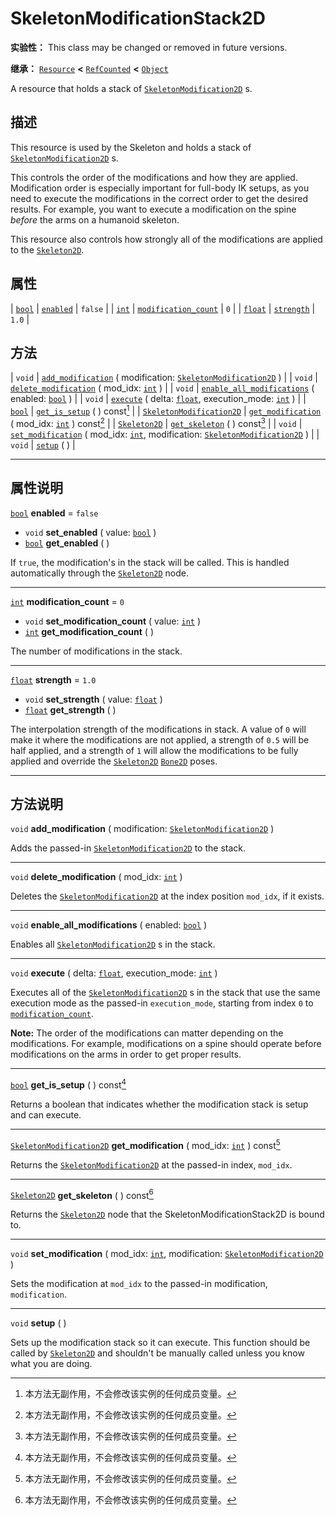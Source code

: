 <!-- ⚠ 请勿编辑本文件 ⚠ -->
<!-- 本文档使用脚本从 WeDot 引擎源码仓库生成。 -->
<!-- 生成脚本：https://github.com/WeDot-Engine/WeDot/tree/4.3/doc/tools/make_md.py； -->
<!-- 原文件：https://github.com/WeDot-Engine/WeDot/tree/4.3/doc/classes/SkeletonModificationStack2D.xml。 -->

<div id="_class_skeletonmodificationstack2d"></div>

# SkeletonModificationStack2D

**实验性：** This class may be changed or removed in future versions.

**继承：** [`Resource`](class_resource.md) **<** [`RefCounted`](class_refcounted.md) **<** [`Object`](class_object.md)

A resource that holds a stack of [`SkeletonModification2D`](class_skeletonmodification2d.md) s.

## 描述

This resource is used by the Skeleton and holds a stack of [`SkeletonModification2D`](class_skeletonmodification2d.md) s.

This controls the order of the modifications and how they are applied. Modification order is especially important for full-body IK setups, as you need to execute the modifications in the correct order to get the desired results. For example, you want to execute a modification on the spine *before* the arms on a humanoid skeleton.

This resource also controls how strongly all of the modifications are applied to the [`Skeleton2D`](class_skeleton2d.md).

## 属性

| [`bool`](class_bool.md)   | [`enabled`](#class_skeletonmodificationstack2d_property_enabled)                       | ``false`` |
| [`int`](class_int.md)     | [`modification_count`](#class_skeletonmodificationstack2d_property_modification_count) | ``0``     |
| [`float`](class_float.md) | [`strength`](#class_skeletonmodificationstack2d_property_strength)                     | ``1.0``   |

## 方法

| `void`                                                      | [`add_modification`](#class_skeletonmodificationstack2d_method_add_modification) ( modification: [`SkeletonModification2D`](class_skeletonmodification2d.md) )                                 |
| `void`                                                      | [`delete_modification`](#class_skeletonmodificationstack2d_method_delete_modification) ( mod_idx: [`int`](class_int.md) )                                                                      |
| `void`                                                      | [`enable_all_modifications`](#class_skeletonmodificationstack2d_method_enable_all_modifications) ( enabled: [`bool`](class_bool.md) )                                                          |
| `void`                                                      | [`execute`](#class_skeletonmodificationstack2d_method_execute) ( delta: [`float`](class_float.md), execution_mode: [`int`](class_int.md) )                                                     |
| [`bool`](class_bool.md)                                     | [`get_is_setup`](#class_skeletonmodificationstack2d_method_get_is_setup) ( ) const[^const]                                                                                                     |
| [`SkeletonModification2D`](class_skeletonmodification2d.md) | [`get_modification`](#class_skeletonmodificationstack2d_method_get_modification) ( mod_idx: [`int`](class_int.md) ) const[^const]                                                              |
| [`Skeleton2D`](class_skeleton2d.md)                         | [`get_skeleton`](#class_skeletonmodificationstack2d_method_get_skeleton) ( ) const[^const]                                                                                                     |
| `void`                                                      | [`set_modification`](#class_skeletonmodificationstack2d_method_set_modification) ( mod_idx: [`int`](class_int.md), modification: [`SkeletonModification2D`](class_skeletonmodification2d.md) ) |
| `void`                                                      | [`setup`](#class_skeletonmodificationstack2d_method_setup) ( )                                                                                                                                 |

<!-- rst-class:: classref-section-separator -->

---

## 属性说明

<div id="_class_skeletonmodificationstack2d_property_enabled"></div>

[`bool`](class_bool.md) **enabled** = ``false`` <div id="class_skeletonmodificationstack2d_property_enabled"></div>

- `void` **set_enabled** ( value: [`bool`](class_bool.md) )
- [`bool`](class_bool.md) **get_enabled** ( )

If `true`, the modification's in the stack will be called. This is handled automatically through the [`Skeleton2D`](class_skeleton2d.md) node.

<!-- rst-class:: classref-item-separator -->

---

<div id="_class_skeletonmodificationstack2d_property_modification_count"></div>

[`int`](class_int.md) **modification_count** = ``0`` <div id="class_skeletonmodificationstack2d_property_modification_count"></div>

- `void` **set_modification_count** ( value: [`int`](class_int.md) )
- [`int`](class_int.md) **get_modification_count** ( )

The number of modifications in the stack.

<!-- rst-class:: classref-item-separator -->

---

<div id="_class_skeletonmodificationstack2d_property_strength"></div>

[`float`](class_float.md) **strength** = ``1.0`` <div id="class_skeletonmodificationstack2d_property_strength"></div>

- `void` **set_strength** ( value: [`float`](class_float.md) )
- [`float`](class_float.md) **get_strength** ( )

The interpolation strength of the modifications in stack. A value of `0` will make it where the modifications are not applied, a strength of `0.5` will be half applied, and a strength of `1` will allow the modifications to be fully applied and override the [`Skeleton2D`](class_skeleton2d.md) [`Bone2D`](class_bone2d.md) poses.

<!-- rst-class:: classref-section-separator -->

---

## 方法说明

<div id="_class_skeletonmodificationstack2d_method_add_modification"></div>

`void` **add_modification** ( modification: [`SkeletonModification2D`](class_skeletonmodification2d.md) )<div id="class_skeletonmodificationstack2d_method_add_modification"></div>

Adds the passed-in [`SkeletonModification2D`](class_skeletonmodification2d.md) to the stack.

<!-- rst-class:: classref-item-separator -->

---

<div id="_class_skeletonmodificationstack2d_method_delete_modification"></div>

`void` **delete_modification** ( mod_idx: [`int`](class_int.md) )<div id="class_skeletonmodificationstack2d_method_delete_modification"></div>

Deletes the [`SkeletonModification2D`](class_skeletonmodification2d.md) at the index position `mod_idx`, if it exists.

<!-- rst-class:: classref-item-separator -->

---

<div id="_class_skeletonmodificationstack2d_method_enable_all_modifications"></div>

`void` **enable_all_modifications** ( enabled: [`bool`](class_bool.md) )<div id="class_skeletonmodificationstack2d_method_enable_all_modifications"></div>

Enables all [`SkeletonModification2D`](class_skeletonmodification2d.md) s in the stack.

<!-- rst-class:: classref-item-separator -->

---

<div id="_class_skeletonmodificationstack2d_method_execute"></div>

`void` **execute** ( delta: [`float`](class_float.md), execution_mode: [`int`](class_int.md) )<div id="class_skeletonmodificationstack2d_method_execute"></div>

Executes all of the [`SkeletonModification2D`](class_skeletonmodification2d.md) s in the stack that use the same execution mode as the passed-in `execution_mode`, starting from index `0` to [`modification_count`](#class_skeletonmodificationstack2d_property_modification_count).

 **Note:** The order of the modifications can matter depending on the modifications. For example, modifications on a spine should operate before modifications on the arms in order to get proper results.

<!-- rst-class:: classref-item-separator -->

---

<div id="_class_skeletonmodificationstack2d_method_get_is_setup"></div>

[`bool`](class_bool.md) **get_is_setup** ( ) const[^const]<div id="class_skeletonmodificationstack2d_method_get_is_setup"></div>

Returns a boolean that indicates whether the modification stack is setup and can execute.

<!-- rst-class:: classref-item-separator -->

---

<div id="_class_skeletonmodificationstack2d_method_get_modification"></div>

[`SkeletonModification2D`](class_skeletonmodification2d.md) **get_modification** ( mod_idx: [`int`](class_int.md) ) const[^const]<div id="class_skeletonmodificationstack2d_method_get_modification"></div>

Returns the [`SkeletonModification2D`](class_skeletonmodification2d.md) at the passed-in index, `mod_idx`.

<!-- rst-class:: classref-item-separator -->

---

<div id="_class_skeletonmodificationstack2d_method_get_skeleton"></div>

[`Skeleton2D`](class_skeleton2d.md) **get_skeleton** ( ) const[^const]<div id="class_skeletonmodificationstack2d_method_get_skeleton"></div>

Returns the [`Skeleton2D`](class_skeleton2d.md) node that the SkeletonModificationStack2D is bound to.

<!-- rst-class:: classref-item-separator -->

---

<div id="_class_skeletonmodificationstack2d_method_set_modification"></div>

`void` **set_modification** ( mod_idx: [`int`](class_int.md), modification: [`SkeletonModification2D`](class_skeletonmodification2d.md) )<div id="class_skeletonmodificationstack2d_method_set_modification"></div>

Sets the modification at `mod_idx` to the passed-in modification, `modification`.

<!-- rst-class:: classref-item-separator -->

---

<div id="_class_skeletonmodificationstack2d_method_setup"></div>

`void` **setup** ( )<div id="class_skeletonmodificationstack2d_method_setup"></div>

Sets up the modification stack so it can execute. This function should be called by [`Skeleton2D`](class_skeleton2d.md) and shouldn't be manually called unless you know what you are doing.

[^virtual]: 本方法通常需要用户覆盖才能生效。
[^const]: 本方法无副作用，不会修改该实例的任何成员变量。
[^vararg]: 本方法除了能接受在此处描述的参数外，还能够继续接受任意数量的参数。
[^constructor]: 本方法用于构造某个类型。
[^static]: 调用本方法无需实例，可直接使用类名进行调用。
[^operator]: 本方法描述的是使用本类型作为左操作数的有效运算符。
[^bitfield]: 这个值是由下列位标志构成位掩码的整数。
[^void]: 无返回值。
